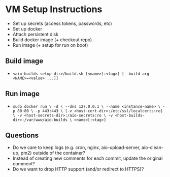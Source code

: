 # VM Setup Instructions

- Set up secrets (access tokens, passwords, etc)
- Set up docker
- Attach persistent disk
- Build docker image (+ checkout repo)
- Run image (+ setup for run on boot)


## Build image
- `<aio-builds-setup-dir>/build.sh [<name>[:<tag>] [--build-arg <NAME>=<value> ...]]`


## Run image
- `sudo docker run \
     -d \
     --dns 127.0.0.1 \
     --name <instance-name> \
     -p 80:80 \
     -p 443:443 \
    [-v <host-cert-dir>:/etc/ssl/localcerts:ro] \
     -v <host-secrets-dir>:/aio-secrets:ro \
     -v <host-builds-dir>:/var/www/aio-builds \
     <name>[:<tag>]
  `

## Questions
- Do we care to keep logs (e.g. cron, nginx, aio-upload-server, aio-clean-up, pm2) outside of the container?
- Instead of creating new comments for each commit, update the original comment?
- Do we want to drop HTTP support (and/or redirect to HTTPS)?
